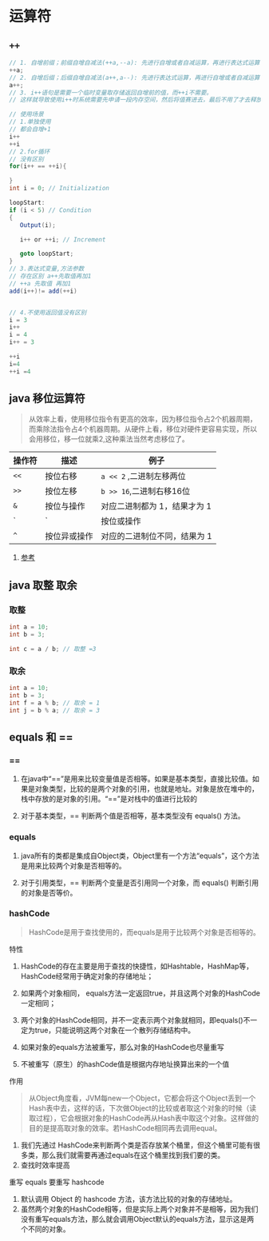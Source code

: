 # 运算符

## `++`

```java
// 1. 自增前缀；前缀自增自减法(++a,--a): 先进行自增或者自减运算，再进行表达式运算
++a;
// 2. 自增后缀；后缀自增自减法(a++,a--): 先进行表达式运算，再进行自增或者自减运算 实例
a++;
// 3. i++语句是需要一个临时变量取存储返回自增前的值，而++i不需要。
// 这样就导致使用i++时系统需要先申请一段内存空间，然后将值赛进去，最后不用了才去释放

// 使用场景
// 1.单独使用
// 都会自增+1
i++
++i
// 2.for循环
// 没有区别
for(i++ == ++i){

}
int i = 0; // Initialization

loopStart:
if (i < 5) // Condition
{
   Output(i);

   i++ or ++i; // Increment

   goto loopStart;
}
// 3.表达式变量,方法参数
// 存在区别 a++先取值再加1
// ++a 先取值 再加1
add(i++)!= add(++i)


// 4.不使用返回值没有区别
i = 3
i++
i = 4
i++ = 3

++i
i=4
++i =4
```

## java 移位运算符

> 从效率上看，使用移位指令有更高的效率，因为移位指令占2个机器周期，而乘除法指令占4个机器周期。从硬件上看，移位对硬件更容易实现，所以会用移位，移一位就乘2,这种乘法当然考虑移位了。

操作符 | 描述 | 例子
---|---|---
`<<` | 按位右移 | `a << 2` ,二进制左移两位
`>>` | 按位左移 | `b >> 16`,二进制右移16位
`&` | 按位与操作 | 对应二进制都为 1，结果才为 1
` | ` | 按位或操作 | 有一个二进制为 1，结果就为 1
`^` | 按位异或操作 | 对应的二进制位不同，结果为 1

1. [参考](https://zhuanlan.zhihu.com/p/26890617)

## java 取整 取余

### 取整

```java
int a = 10;
int b = 3;

int c = a / b; // 取整 =3

```

### 取余

```java
int a = 10;
int b = 3;
int f = a % b; // 取余 = 1
int j = b % a; // 取余 = 3
```

## equals 和 ==

### ==

1. 在java中“==”是用来比较变量值是否相等。如果是基本类型，直接比较值。如果是对象类型，比较的是两个对象的引用，也就是地址。对象是放在堆中的，栈中存放的是对象的引用。“==”是对栈中的值进行比较的

2. 对于基本类型，== 判断两个值是否相等，基本类型没有 equals() 方法。

### equals

1. java所有的类都是集成自Object类，Object里有一个方法“equals”，这个方法是用来比较两个对象是否相等的。

2. 对于引用类型，== 判断两个变量是否引用同一个对象，而 equals() 判断引用的对象是否等价。

### hashCode

> HashCode是用于查找使用的，而equals是用于比较两个对象是否相等的。

特性

1. HashCode的存在主要是用于查找的快捷性，如Hashtable，HashMap等，HashCode经常用于确定对象的存储地址；

2. 如果两个对象相同， equals方法一定返回true，并且这两个对象的HashCode一定相同；

3. 两个对象的HashCode相同，并不一定表示两个对象就相同，即equals()不一定为true，只能说明这两个对象在一个散列存储结构中。

4. 如果对象的equals方法被重写，那么对象的HashCode也尽量重写
   
5. 不被重写（原生）的hashCode值是根据内存地址换算出来的一个值

作用

> 从Object角度看，JVM每new一个Object，它都会将这个Object丢到一个Hash表中去，这样的话，下次做Object的比较或者取这个对象的时候（读取过程），它会根据对象的HashCode再从Hash表中取这个对象。这样做的目的是提高取对象的效率。若HashCode相同再去调用equal。

1. 我们先通过 HashCode来判断两个类是否存放某个桶里，但这个桶里可能有很多类，那么我们就需要再通过equals在这个桶里找到我们要的类。 
2. 查找时效率提高

重写 equals 要重写 hashcode

1. 默认调用 Object 的 hashcode 方法，该方法比较的对象的存储地址。
2. 虽然两个对象的HashCode相等，但是实际上两个对象并不是相等，因为我们没有重写equals方法，那么就会调用Object默认的equals方法，显示这是两个不同的对象。



